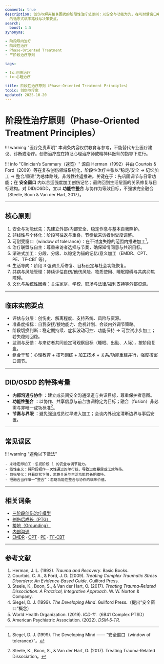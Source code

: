 ```yaml
---
comments: true
description: 创伤与解离相关困扰的阶段性治疗总原则：以安全与功能为先，在可耐受窗口中推进记忆加工，并以关系修复与功能性整合收束。适用于复杂创伤与 DID/OSDD
  的循序式临床路线与决策要点。
search:
  boost: 1.5
synonyms:

- 阶段导向治疗
- 阶段性治疗
- Phase‑Oriented Treatment
- 三阶段治疗原则

tags:

- tx:创伤治疗
- tx:心理治疗

title: 阶段性治疗原则（Phase‑Oriented Treatment Principles）
topic: 创伤与疗愈
updated: 2025-10-20
---
```


# 阶段性治疗原则（Phase‑Oriented Treatment Principles）

!!! warning "医疗免责声明"
    本词条内容仅供教育与参考，不能替代专业医疗建议、诊断或治疗。创伤治疗应在持证心理治疗师或精神科医师的指导下进行。

!!! info "Clinician’s Summary（速览）"
    源自 Herman（1992）并由 Courtois & Ford（2009）等在复杂创伤领域系统化，阶段性治疗主张以“稳定/安全 → 记忆加工 → 整合/重建”为总体路线，非线性往返推进。关键在于：先巩固调节与日常功能；在 **安全窗口** 内以合适强度加工创伤记忆；最终回到生活层面的关系修复与目标建构。对 DID/OSDD，宜以 **功能性整合** 与协作为等效目标，不强求完全融合（Steele, Boon & Van der Hart, 2017）。

---

## 核心原则

1. 安全与功能优先：先建立外部/内部安全、稳定作息与基本自我照护。
2. 非线性与个体化：阶段可往返与重叠，节奏依来访者耐受度调整。
3. 可耐受窗口（window of tolerance）：在不过度失稳的范围内推进加工[^siegel1999]。
4. 治疗联盟与自主：尊重来访者选择与节奏，确保知情同意与共识目标。
5. 渐进式加工：分段、分级、以稳定为锚的记忆/意义加工（EMDR、CPT、PE、TF‑CBT 等）。
6. 生活导向：阶段 3 强调关系修复、目标设定与社会功能恢复。
7. 共病与风险管理：持续评估自伤/他伤风险、物质使用、睡眠障碍与共病抑焦障碍。
8. 文化与系统性因素：关注家庭、学校、职场与法律/福利支持等外部资源。

---

## 临床实施要点

- 评估与分层：创伤史、解离程度、支持系统、风险与资源。
- 准备度指标：自我安抚/接地能力、危机计划、会谈内外调节策略。
- 阶段切换判断：稳定期持续、症状波动可控、功能保持 → 可尝试小步加工；若失稳则回稳。
- 监测与反馈：与来访者共同设定可观察目标（睡眠、出勤、人际），按阶段复盘。
- 组合干预：心理教育 + 技巧训练 + 加工技术 + 关系/功能重建并行，强度按窗口调节。

---

## DID/OSDD 的特殊考量

- **内部沟通与协作** ：建立成员间安全沟通渠道与共识目标，尊重保护者意图。
- **功能性整合** ：以协作、共享信息与前台协调稳定为目标；融合（fusion）非必需与非唯一成功标准[^steele2017]。
- **节奏与界限** ：避免强迫成员过早进入加工；会谈内外设定清晰边界与事后安置。

---

## 常见误区

!!! warning "避免以下做法"

    - 未稳定即加工：忽视阶段 1 的安全与调节能力。
    - 线性主义：将阶段视作一次性通过的单行线，导致过度暴露或无效等待。
    - 目标窄化：只看症状下降，忽略关系与生活功能的长期维持。
    - 把融合当作唯一“整合”：忽略功能性整合与协作的临床价值。

---

## 相关词条

- [三阶段创伤治疗模型](Three-Phase-Trauma-Treatment.md)
- [创伤后成长（PTG）](Post-Traumatic-Growth-PTG.md)
- [接地（Grounding）](Grounding.md)
- [内部沟通](Internal-Communication.md)
- [EMDR](Eye-Movement-Desensitization-Reprocessing-EMDR.md) · [CPT](Cognitive-Processing-Therapy-CPT.md) · [PE](Prolonged-Exposure-Therapy-PE.md) · [TF‑CBT](Trauma-Focused-Cognitive-Behavioral-Therapy-TF-CBT.md)

---

## 参考文献

1. Herman, J. L. (1992). *Trauma and Recovery*. Basic Books.
2. Courtois, C. A., & Ford, J. D. (2009). *Treating Complex Traumatic Stress Disorders: An Evidence‑Based Guide*. Guilford Press.
3. Steele, K., Boon, S., & Van der Hart, O. (2017). *Treating Trauma‑Related Dissociation: A Practical, Integrative Approach*. W. W. Norton & Company.
4. Siegel, D. J. (1999). *The Developing Mind*. Guilford Press.（提出“安全窗口”概念）
5. World Health Organization. (2019). *ICD‑11*.（6B41 Complex PTSD）
6. American Psychiatric Association. (2022). *DSM‑5‑TR*.

[^siegel1999]: Siegel, D. J. (1999). The Developing Mind —— “安全窗口（window of tolerance）”。
[^steele2017]: Steele, K., Boon, S., & Van der Hart, O. (2017). Treating Trauma‑Related Dissociation。
